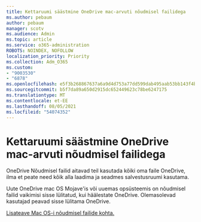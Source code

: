 ```yaml
---
title: Kettaruumi säästmine OneDrive mac-arvuti nõudmisel failidega
ms.author: pebaum
author: pebaum
manager: scotv
ms.audience: Admin
ms.topic: article
ms.service: o365-administration
ROBOTS: NOINDEX, NOFOLLOW
localization_priority: Priority
ms.collection: Adm_O365
ms.custom:
- "9003530"
- "6878"
ms.openlocfilehash: e5f3b268867637a6a9d4d753a77dd599dab495aab53bb143f4bb74b35487d7e3
ms.sourcegitcommit: b5f7da89a650d2915dc652449623c78be6247175
ms.translationtype: MT
ms.contentlocale: et-EE
ms.lasthandoff: 08/05/2021
ms.locfileid: "54074352"
---
```

# <a name="save-disk-space-with-onedrive-files-on-demand-for-mac"></a>Kettaruumi säästmine OneDrive mac-arvuti nõudmisel failidega

OneDrive Nõudmisel failid aitavad teil kasutada kõiki oma faile OneDrive, ilma et peate need kõik alla laadima ja seadmes salvestusruumi kasutama.  

Uute OneDrive mac OS Mojave'is või uuemas opsüsteemis on nõudmisel failid vaikimisi sisse lülitatud, kui häälestate OneDrive. Olemasolevad kasutajad peavad sisse lülitama OneDrive.  

[Lisateave Mac OS-i nõudmisel failide kohta.](https://support.microsoft.com/office/529f6d53-e572-4922-a585-e7a318c135f0)
